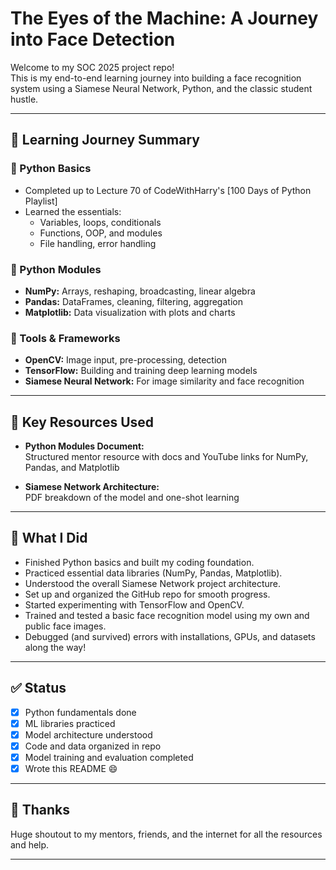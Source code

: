 # The Eyes of the Machine: A Journey into Face Detection

Welcome to my SOC 2025 project repo!  
This is my end-to-end learning journey into building a face recognition system using a Siamese Neural Network, Python, and the classic student hustle.

---

## 📖 Learning Journey Summary

### 🔹 Python Basics
- Completed up to Lecture 70 of CodeWithHarry's [100 Days of Python Playlist]
- Learned the essentials:
  - Variables, loops, conditionals
  - Functions, OOP, and modules
  - File handling, error handling

### 🔹 Python Modules
- **NumPy:** Arrays, reshaping, broadcasting, linear algebra
- **Pandas:** DataFrames, cleaning, filtering, aggregation
- **Matplotlib:** Data visualization with plots and charts

### 🔹 Tools & Frameworks
- **OpenCV:** Image input, pre-processing, detection
- **TensorFlow:** Building and training deep learning models
- **Siamese Neural Network:** For image similarity and face recognition

---

## 📌 Key Resources Used

- **Python Modules Document:**  
  Structured mentor resource with docs and YouTube links for NumPy, Pandas, and Matplotlib  


- **Siamese Network Architecture:**  
  PDF breakdown of the model and one-shot learning  
 
---

## 🚀 What I Did

- Finished Python basics and built my coding foundation.
- Practiced essential data libraries (NumPy, Pandas, Matplotlib).
- Understood the overall Siamese Network project architecture.
- Set up and organized the GitHub repo for smooth progress.
- Started experimenting with TensorFlow and OpenCV.
- Trained and tested a basic face recognition model using my own and public face images.
- Debugged (and survived) errors with installations, GPUs, and datasets along the way!

---

## ✅ Status

- [x] Python fundamentals done
- [x] ML libraries practiced
- [x] Model architecture understood
- [x] Code and data organized in repo
- [x] Model training and evaluation completed
- [x] Wrote this README 😄

---


## 🙏 Thanks

Huge shoutout to my mentors, friends, and the internet for all the resources and help.  

---


